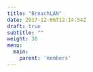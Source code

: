 ```yaml
---
title: "BreachLAN"
date: 2017-12-06T12:14:54Z
draft: true
subtitle: ""
weight: 30
menu:
  main:
    parent: 'members'
---
```


